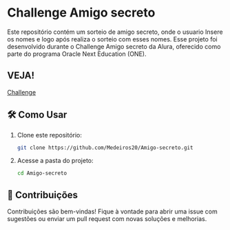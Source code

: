 # Challenge Amigo secreto

Este repositório contém um sorteio de amigo secreto, onde o usuario Insere os nomes e logo após realiza o sorteio com esses nomes. Esse projeto foi desenvolvido durante o Challenge Amigo secreto da Alura, oferecido como parte do programa Oracle Next Education (ONE).

## VEJA!

[Challenge](https://amigo-secreto-nine-bay.vercel.app/)

## 🛠️ Como Usar

1. Clone este repositório:

   ```bash
   git clone https://github.com/Medeiros20/Amigo-secreto.git
   ```

2. Acesse a pasta do projeto:

   ```bash
   cd Amigo-secreto
   ```

## 🤝 Contribuições

Contribuições são bem-vindas! Fique à vontade para abrir uma issue com sugestões ou enviar um pull request com novas soluções e melhorias.

